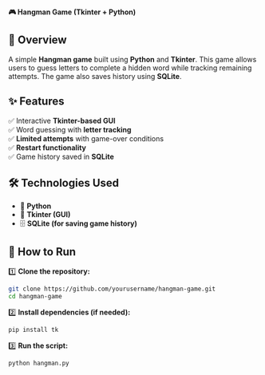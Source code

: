 **🎮 Hangman Game (Tkinter + Python)**

## 📌 **Overview**
A simple **Hangman game** built using **Python** and **Tkinter**. This game allows users to guess letters to complete a hidden word while tracking remaining attempts. The game also saves history using **SQLite**.

## ✨ **Features**
✅ Interactive **Tkinter-based GUI**  
✅ Word guessing with **letter tracking**  
✅ **Limited attempts** with game-over conditions  
✅ **Restart functionality**  
✅ Game history saved in **SQLite**  

## 🛠️ **Technologies Used**
- 🐍 **Python**
- 🎨 **Tkinter (GUI)**
- 🗄️ **SQLite (for saving game history)**

## 🚀 **How to Run**
1️⃣ **Clone the repository:**
   ```sh
   git clone https://github.com/yourusername/hangman-game.git
   cd hangman-game
   ```
2️⃣ **Install dependencies (if needed):**
   ```sh
   pip install tk
   ```
3️⃣ **Run the script:**
   ```sh
   python hangman.py
   ```
